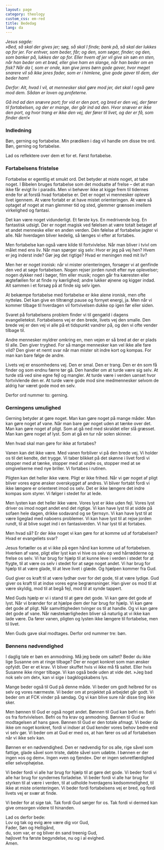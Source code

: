 ```yaml
---
layout: page
category: theology
custom_css: em-red
title: Bededag
lang: da
---
```


*Jesus sagde:  
»Bed, så skal der gives jer; søg, så skal I finde; bank på, så skal der lukkes op for jer. For enhver, som beder, får; og den, som søger, finder; og den, som banker på, lukkes der op for. Eller hvem af jer vil give sin søn en sten, når han beder om et brød, eller give ham en slange, når han beder om en fisk? Når da I, som er onde, kan give jeres børn gode gaver, hvor meget snarere vil så ikke jeres fader, som er i himlene, give gode gaver til dem, der beder ham!*

*Derfor: Alt, hvad I vil, at mennesker skal gøre mod jer, det skal I også gøre mod dem. Sådan er loven og profeterne.*

*Gå ind ad den snævre port; for vid er den port, og bred er den vej, der fører til fortabelsen, og der er mange, der går ind ad den. Hvor snæver er ikke den port, og hvor trang er ikke den vej, der fører til livet, og der er få, som finder den!«*

### Indledning

Bøn, gerning og fortabelse. Min prædiken i dag vil handle om disse tre ord. Bøn, gerning og fortabelse.

Lad os reflektere over dem et for et. Først fortabelse.

### Fortabelsens fristelse

Fortabelse er egentlig et smukt ord. Det betyder at miste noget, at tabe noget. I Bibelen bruges fortabelse som det modsatte af frelse – det at man ikke får evigt liv i paradis. Men vi behøver ikke at kigge frem til tidernes ende for at forstå hvad fortabelse er. Det er noget vi mennesker oplever livet igennem. At være fortabt er at have mistet orienteringen. At være så optaget af noget at man glemmer tid og sted, glemmer grænsen imellem virkelighed og fantasi.

Det kan være noget vidunderligt. Et første kys. En medrivende bog. En fantastisk udsigt. Der er noget magisk ved følelsen at være totalt betaget af et andet menneske eller en anden verden. Dén følelse af fortabelse jagter vi alle. Når hverdagen bliver kedelig, så længes vi efter at fortabes.

Men fortabelse kan også være kilde til fortvivlelse. Når man bliver i tvivl om målet med ens liv. Når man spørger sig selv: Hvor er jeg på vej hen? Hvem er jeg inderst inde? Gør jeg det rigtige? Hvad er meningen med mit liv?

Men her er noget ironisk: når vi mister orienteringen, forsøger vi at genfinde den ved at søge fortabelsen. Nogen rejser jorden rundt efter nye oplevelser; nogen dykker ned i bøger, film eller musik; nogen går fra kæresten eller ægtefællen for at finde ny kærlighed; andre lukker øjnene og kigger indad. Alt sammen i et forsøg på at finde sig selv igen.

At bekæmpe fortabelse med fortabelse er ikke alene ironisk, men ofte nytteløs. Det kan give en tiltrængt pause og fornyet energi, ja. Men når vi kommer tilbage til hverdagen vil fortvivelsen dukke op igen før eller siden.

Svaret på fortabelsens problem finder vi til gengæld i dagens evangelietekst. Fortabelsens vej er den brede, livets vej den smalle. Den brede vej er den vej vi alle på et tidspunkt vandrer på, og den vi ofte vender tilbage til.

Andre mennesker myldrer omkring en, men vejen er så bred at der er plads til alle. Den giver tryghed. For så mange mennesker kan vel ikke alle fare vild? Den giver et nemt svar når man mister sit indre kort og kompas. For man kan bare følge de andre.

Livets vej er ensomhedens vej. Den er smal. Den er trang. Den er én som få finder og som endnu færre tør gå. Den handler om at turde være sig selv. At turde stå ved sine egne fejl og mangler. At turde være i verden uanset hvor fortvivlende den er. At turde være gode mod sine medmennesker selvom de aldrig har været gode mod en selv.

Derfor ord nummer to: gerning.

### Gerningens umulighed

Gerning betyder at gøre noget. Man kan gøre noget på mange måder. Man kan gøre noget af vane. Når man bare gør noget uden at tænke over det. Man kan gøre noget af pligt. Som at gå ned med skraldet eller slå græsset. Man kan gøre noget af lyst. Som at gå en tur når solen skinner.

Men hvad skal man gøre for ikke at fortabes?

Vanen kan det ikke være. Med vanen forbliver vi på den brede vej. Vi holder os til det kendte, det trygge. Vi taber blikket på det skønne i livet fordi vi stopper med at tænke, stopper med at undre os, stopper med at se omgivelserne med nye briller. Vi fortabes i rutinen.

Pligten kan det heller ikke være. Pligt er ikke frihed. Når vi gør noget af pligt bliver vores egne ønsker overskygget af andres. Vi bliver fortabt fordi vi ikke længere er orienteret imod os selv. Det er ikke længere det indre kompas som styrer. Vi følger i stedet for at lede.

Men lysten kan det heller ikke være. Vores lyst er ikke uden fejl. Vores lyst driver os imod noget andet end det rigtige. Vi kan have lyst til at sidde på sofaen hele dagen, drikke sodavand og se fjernsyn. Vi kan have lyst til at være ligeglad med naboens problemer. Vi kan have lyst til at rejse jorden rundt, til at blive suget ind i en fantasiverden. Vi har lyst til at fortabes.

Men hvad så? Er der ikke noget vi kan gøre for at komme ud af fortabelsen? Hvad er evangeliets svar?

Jesus fortæller os at vi ikke på egen hånd kan komme ud af fortabelsen. Hverken af vane, pligt eller lyst kan vi hive os selv op ved hårrødderne og frelse os selv. Vi har brug for hjælp til at kunne leve i verden i stedet for at flygte, til at være os selv i stedet for at søge noget andet. Vi har brug for hjælp til at være glade, til at leve livet i glæde. Og hjælpen kommer fra Gud.

Gud giver os kraft til at være lydhør over for det gode, til at være lydige. Gud giver os kraft til at indse vores egne begrænsninger. Han giver os mod til at være skyldig, mod til at begå fejl, mod til at synde tappert.

Med Guds hjælp er vi i stand til at gøre det gode. Vi kan gøre det gode af lyst. Når vi brænder for at hjælpe dem der har brug for hjælp. Vi kan gøre det gode af pligt. Når samvittigheden tvinger os til at handle. Og vi kan gøre det gode af vane. Når næstekærligheden bliver så naturlig at vi ikke kan lade være. Da fører vanen, pligten og lysten ikke længere til fortabelse, men til livet.

Men Guds gave skal modtages. Derfor ord nummer tre: bøn.

### Bønnens nødvendighed

I daglig tale er bøn en anmodning. Må jeg bede om saltet? Beder du ikke lige Susanne om at ringe tilbage? Der er noget konkret som man ønsker opfyldt. Der er et krav. Vi bliver skuffet hvis vi ikke må få saltet. Eller hvis Susanne ikke ringer tilbage. Vi kan også bede uden at vide det. »Jeg bad nok selv om det«, kan vi sige i bagklogskabens lys.

Mange beder også til Gud på denne måde. Vi beder om godt helbred for os selv og vores nærmeste. Vi beder om at projektet på arbejdet går godt. Vi beder om at FCK vinder på søndag. Og vi kan blive sure når disse ting ikke sker.

Men bønnen til Gud er også noget andet. Bønnen til Gud kan befri os. Befri os fra fortvivlelsen. Befri os fra krav og anmodning. Bønnen til Gud er modtagelsen af hans gave. Bønnen til Gud er den totale afmagt. Vi beder da ikke om noget konkret, fordi vi indser at Gud kender vores behov bedre end vi selv gør. Vi beder om at Gud er med os, at han fører os ud af fortabelsen når vi ikke selv kan.

Bønnen er en nødvendighed. Den er nødvendig for os alle, rige såvel som fattige, glade såvel som triste, døbte såvel som udøbte. I bønnen er der ingen »os og dem«. Ingen »ven og fjende«. Der er ingen selvretfærdighed eller selvophøjelse.

Vi beder fordi vi alle har brug for hjælp til at gøre det gode. Vi beder fordi vi alle har brug for syndernes forladelse. Vi beder fordi vi alle har brug for styrken til at være i verden, til at udholde hverdagens kedsommelighed, til ikke at miste orienteringen. Vi beder fordi fortabelsens vej er bred, og fordi livets vej er svær at finde.

Vi beder for at sige tak. Tak fordi Gud sørger for os. Tak fordi vi dermed kan give omsorgen videre til hinanden.

Lad os derfor bede:  
Lov og tak og evig ære være dig vor Gud,  
Fader, Søn og Helligånd,  
du, som var, er og bliver én sand treenig Gud,  
højlovet fra første begyndelse, nu og i al evighed.  
Amen.
